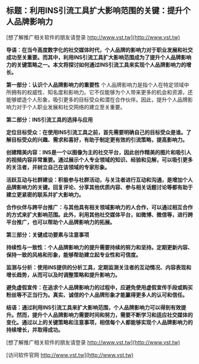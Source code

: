 ## **标题：利用INS引流工具扩大影响范围的关键：提升个人品牌影响力**

[想了解推广相关软件的朋友请登录 http://www.vst.tw](http://www.vst.tw)

**导语：在当今高度数字化的社交媒体时代，个人品牌的影响力对于职业发展和社交成功至关重要。而其中，利用INS引流工具扩大影响范围成为了提升个人品牌影响力的关键策略之一。本文将探讨如何通过INS引流工具来实现个人品牌影响力的增长。**

**第一部分：认识个人品牌影响力的重要性**
个人品牌影响力是指个人在特定领域中所拥有的权威性、知名度和影响力。它不仅能够为个人带来更多的机会和资源，还能够塑造个人形象，吸引更多的目标受众和潜在合作伙伴。因此，提升个人品牌影响力对于个人职业发展和社交网络的建立至关重要。

**第二部分：INS引流工具的选择与应用**

**定位目标受众：在使用INS引流工具之前，首先需要明确自己的目标受众是谁。了解目标受众的兴趣、需求和喜好，有助于制定更有效的引流策略，提高影响力。**

**创建精美内容：INS是一个以图像为主的社交平台，因此创作精美的图片和吸引人的视频内容非常重要。通过展示个人专业领域的知识、经验和见解，可以吸引更多的关注者，并树立自己在该领域的专家形象。**

**活跃互动与社群建设：积极参与社群活动，与关注者进行互动和沟通，是增加个人品牌影响力的关键。回复评论、分享其他优质内容、参与相关话题讨论等都有助于建立更紧密的联系并扩大影响力。**

**合作伙伴与跨平台推广：与其他具有相关领域影响力的人合作，可以通过相互合作的方式来扩大影响范围。此外，利用其他社交媒体平台，如微博、微信等，进行跨平台推广，也可以帮助个人品牌影响力的拓展。**

**第三部分：关键成功要素与注意事项**

**持续性与一致性：个人品牌影响力的提升需要持续的努力和坚持。定期更新内容、保持一致的风格和形象，能够帮助建立起专业性和可信度。**

**监测与分析：使用INS提供的分析工具，定期监测关注者的互动情况、内容表现和增长趋势，从而可以及时调整策略和提升影响力。**

**避免虚假宣传：在追求个人品牌影响力的过程中，应避免使用虚假宣传手段或购买粉丝等不正当行为。真实、诚信的个人品牌形象才能赢得更多人的认可和信任。**

**结语：通过利用INS引流工具来扩大影响范围，个人品牌影响力可以得到有效提升。然而，提升个人品牌影响力需要时间和努力，需要不断学习和适应社交媒体的变化。通过以上的关键策略和注意事项，相信每个人都能够实现个人品牌影响力的持续增长，并取得成功。**

[想了解推广相关软件的朋友请登录 http://www.vst.tw](http://www.vst.tw)


[访问软件官网 http://www.vst.tw](http://www.vst.tw)
